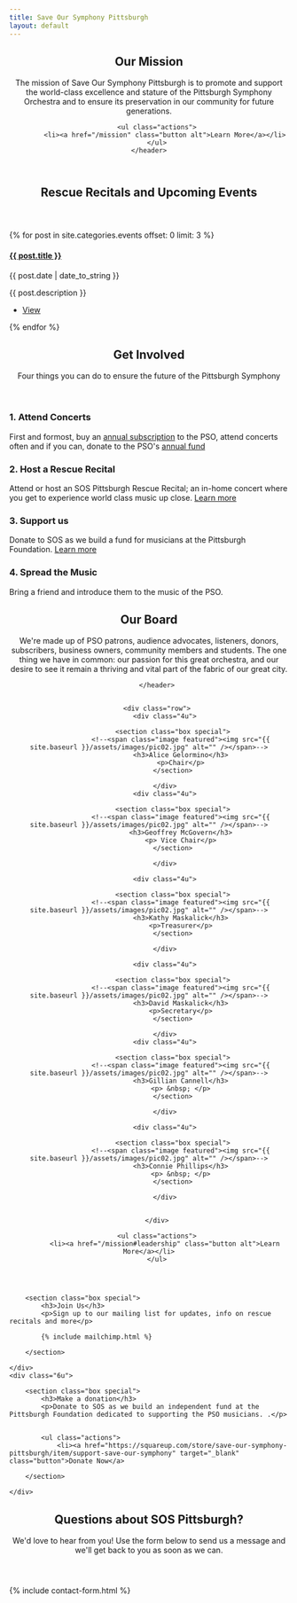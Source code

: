 ```yaml
---
title: Save Our Symphony Pittsburgh
layout: default
---
```


<a name="mission" />

<section class="box special" >
	<header class="major">
		<h2>Our Mission
		</h2>
		<p>
			The mission of Save Our Symphony Pittsburgh
			is to promote and support the world-class excellence and stature
			of the Pittsburgh Symphony Orchestra and to ensure its preservation
			in our community for future generations.
		</p>
		
		<ul class="actions">
			<li><a href="/mission" class="button alt">Learn More</a></li>
		</ul>
	</header>
	
</section>


<a name="rescuerecitals" />
				
<div class="row">
<div class="12u">
	<header class="major">
		<h2>Rescue Recitals and Upcoming Events
		</h2>
	</header>
</div>

{% for post in site.categories.events offset: 0 limit: 3 %}
	<div class="4u">
	<section class="box special rescue-recital">
		<!-- <span class="image featured"><img src="{{ site.baseurl }}/assets/images/pic02.jpg" alt="" /></span> -->
		<h4><a href="{{ site.baseurl }}{{ post.url }}">{{ post.title }}</a></h4>
		<span class="date">{{ post.date | date_to_string }}</span>
		<p>{{ post.description }}</p>
		<ul class="actions">
			<li><a href="{{ site.baseurl }}{{ post.url }}" class="button alt">View</a></li>
		</ul>
	</section>
  </div>
{% endfor %} 


</div>


<a name="get-involved" />

<section class="box special features">
	<header class="major">
		<h2>Get Involved
		</h2>
		<p>
			Four things you can do to ensure the future of the Pittsburgh Symphony
		</p>
	</header>
	<div class="features-row">
		<section>
			<h3>1. Attend Concerts</h3>
			<p>First and formost, buy an <a href="https://pittsburghsymphony.org/pso_home/web/tickets-landing">annual subscription</a> to the PSO, attend concerts often and if you can, donate to the PSO's <a href="https://pittsburghsymphony.org/pso_home/web/give-landing">annual fund</a></p>
		</section>
		<section>
			<h3>2. Host a Rescue Recital</h3>
			<p>Attend or host an SOS Pittsburgh Rescue Recital; an in-home concert where you get to experience world class music up close. <a href="/rescuerecitals">Learn more</a></p>
		</section>
	</div>
	<div class="features-row">
		<section>
			<h3>3. Support us</h3>
			<p>Donate to SOS as we build a fund for musicians at the Pittsburgh Foundation. <a href="#">Learn more</a></p>
		</section>
		<section>
			<h3>4. Spread the Music</h3>
			<p>Bring a friend and introduce them to the music of the PSO.</p>
		</section>
	</div>
</section>

<a name="board" />


<section class="box special">
	<header class="major">
		<h2>Our Board
		</h2>
		<p>
			We're made up of PSO patrons, audience advocates, listeners, donors, subscribers, business owners, community members and students. The one thing we have in common: our passion for this great orchestra, and our desire to see it remain a thriving and vital part of the fabric of our great city.
		</p>
		
		</header>
		
		
		<div class="row">
			<div class="4u">

				<section class="box special">
					<!--<span class="image featured"><img src="{{ site.baseurl }}/assets/images/pic02.jpg" alt="" /></span>-->
					<h3>Alice Gelormino</h3>
					<p>Chair</p>
				</section>

			</div>
			<div class="4u">

				<section class="box special">
					<!--<span class="image featured"><img src="{{ site.baseurl }}/assets/images/pic02.jpg" alt="" /></span>-->
					<h3>Geoffrey McGovern</h3>
					<p> Vice Chair</p>
				</section>

			</div>
		
			<div class="4u">

				<section class="box special">
					<!--<span class="image featured"><img src="{{ site.baseurl }}/assets/images/pic02.jpg" alt="" /></span>-->
					<h3>Kathy Maskalick</h3>
					<p>Treasurer</p>
				</section>

			</div>
			
			<div class="4u">

				<section class="box special">
					<!--<span class="image featured"><img src="{{ site.baseurl }}/assets/images/pic02.jpg" alt="" /></span>-->
					<h3>David Maskalick</h3>
					<p>Secretary</p>
				</section>

			</div>
			<div class="4u">

				<section class="box special">
					<!--<span class="image featured"><img src="{{ site.baseurl }}/assets/images/pic02.jpg" alt="" /></span>-->
					<h3>Gillian Cannell</h3>
					<p> &nbsp; </p>
				</section>

			</div>
		
			<div class="4u">

				<section class="box special">
					<!--<span class="image featured"><img src="{{ site.baseurl }}/assets/images/pic02.jpg" alt="" /></span>-->
					<h3>Connie Phillips</h3>
					<p> &nbsp; </p>
				</section>

			</div>
			
			
		</div>

		<ul class="actions">
			<li><a href="/mission#leadership" class="button alt">Learn More</a></li>
		</ul>
		
	
</section>

<a name="news" />
		
		
<!-- <div class="row">
	<div class="12u">
		<header class="major">
			<h2>What we're up to
			</h2>
		</header>
	</div>

	<div class="4u">

		<section class="box special">
			<span class="image featured"><img src="{{ site.baseurl }}/assets/images/pic02.jpg" alt="" /></span>
			<h3>News Item Name</h3>
			<p>Date</p>
		</section>

	</div>
	<div class="4u">

		<section class="box special">
			<span class="image featured"><img src="{{ site.baseurl }}/assets/images/pic02.jpg" alt="" /></span>
			<h3>News Item Name</h3>
			<p>Date</p>
		</section>

	</div>
	<div class="4u">

		<section class="box special">
			<span class="image featured"><img src="{{ site.baseurl }}/assets/images/pic02.jpg" alt="" /></span>
			<h3>News Item Name</h3>
			<p>Date</p>
		</section>

	</div>

</div>	 -->

<a name="contact" />


<div class="row">
	<div class="6u"> 

		<section class="box special">
			<h3>Join Us</h3>
			<p>Sign up to our mailing list for updates, info on rescue recitals and more</p>

			{% include mailchimp.html %}

		</section>

	</div>
	<div class="6u">

		<section class="box special">
			<h3>Make a donation</h3>
			<p>Donate to SOS as we build an independent fund at the Pittsburgh Foundation dedicated to supporting the PSO musicians. .</p>
			

			<ul class="actions">
				<li><a href="https://squareup.com/store/save-our-symphony-pittsburgh/item/support-save-our-symphony" target="_blank" class="button">Donate Now</a>
</li>
			</ul>

		</section>   

	</div>
</div>

<section class="box special">
	<header class="major">
		<h2>Questions about SOS Pittsburgh?</h2>
		<p>
			We'd love to hear from you! Use the form below to send us a message and we'll get back to you as soon as we can.
		</p>
	</header>
	{% include contact-form.html %}
</section>
	
	
<a name="upcoming-events" />

<!--		
<div class="row">
	<div class="12u">
		<header class="major">
			<h2>Upcoming Concerts at the PSO 
			</h2>
		</header>
	</div>

	  <div id="rss-feeds"></div>
	  <div id="rss-feeds-test"></div>
		


		<div class="3u">

			<section class="box special">
				<span class="image featured"><img src="{{ site.baseurl }}/assets/images/pic02.jpg" alt="" /></span>
				<h3>Concert Name</h3>
				<p>Date</p>
			</section>

		</div>
		<div class="3u">

			<section class="box special">
				<span class="image featured"><img src="{{ site.baseurl }}/assets/images/pic02.jpg" alt="" /></span>
				<h3>Concert Name</h3>
				<p>Date</p>
			</section>

		</div>
		<div class="3u">

			<section class="box special">
				<span class="image featured"><img src="{{ site.baseurl }}/assets/images/pic02.jpg" alt="" /></span>
				<h3>Concert Name</h3>
				<p>Date</p>
			</section>

		</div>		
		<div class="3u">

			<section class="box special">
				<span class="image featured"><img src="{{ site.baseurl }}/assets/images/pic02.jpg" alt="" /></span>
				<h3>Concert Name</h3>
				<p>Date</p>
			</section>

		</div>
</div>	


-->